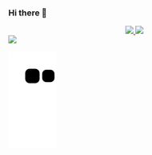### Hi there 👋

<!--
**Deltavivo/deltavivo** is a ✨ _special_ ✨ repository because its `README.md` (this file) appears on your GitHub profile.

Here are some ideas to get you started:

- 🔭 I’m currently working on ...
- 🌱 I’m currently learning ...
- 👯 I’m looking to collaborate on ...
- 🤔 I’m looking for help with ...
- 💬 Ask me about ...
- 📫 How to reach me: ...
- 😄 Pronouns: ...
- ⚡ Fun fact: ...
-->

<div align="center">
  <a href="https://github.com/deltavivo">
  <img height="180em" src="https://github-readme-stats.vercel.app/api?username=deltavivo&show_icons=true&theme=dracula&include_all_commits=true&count_private=true"/>
  <img height="180em" src="https://github-readme-stats.vercel.app/api/top-langs/?username=deltavivo&layout=compact&langs_count=7&theme=dark"/>
</div>

<div> 
  <a href="https://www.linkedin.com/in/delfim-baltazar" target="_blank"><img src="https://img.shields.io/badge/-LinkedIn-%230077B5?style=for-the-badge&logo=linkedin&logoColor=white" target="_blank"></a> 
 
  ![Snake animation](https://github.com/deltavivo/deltavivo/blob/output/github-contribution-grid-snake.svg)
 
</div>